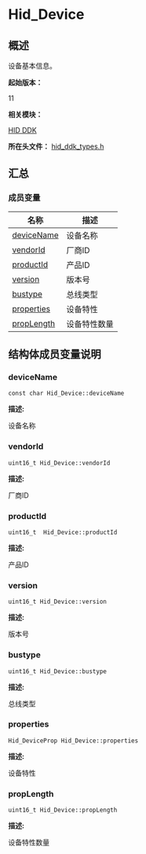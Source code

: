 # Hid_Device


## 概述

设备基本信息。

**起始版本：**

11

**相关模块：**

[HID DDK](_hid_ddk.md)

**所在头文件：** [hid_ddk_types.h](hid__ddk__types_8h.md)


## 汇总


### 成员变量

| 名称 | 描述 | 
| -------- | -------- |
| [deviceName](#devicename) | 设备名称 | 
| [vendorId](#vendorid) | 厂商ID | 
| [productId](#productid) | 产品ID | 
| [version](#version) | 版本号 | 
| [bustype](#bustype) | 总线类型 | 
| [properties](#properties) | 设备特性 | 
| [propLength](#proplength) | 设备特性数量 | 


## 结构体成员变量说明


### deviceName


```
const char Hid_Device::deviceName
```

**描述:**

设备名称


### vendorId


```
uint16_t Hid_Device::vendorId
```

**描述:**

厂商ID


### productId


```
uint16_t  Hid_Device::productId
```

**描述:**

产品ID


### version


```
uint16_t Hid_Device::version
```

**描述:**

版本号


### bustype


```
uint16_t Hid_Device::bustype
```

**描述:**

总线类型


### properties


```
Hid_DeviceProp Hid_Device::properties
```

**描述:**

设备特性


### propLength


```
uint16_t Hid_Device::propLength
```

**描述:**

设备特性数量
